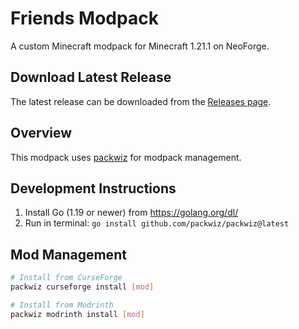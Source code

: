 # Friends Modpack

A custom Minecraft modpack for Minecraft 1.21.1 on NeoForge.

## Download Latest Release

The latest release can be downloaded from the [Releases page](https://github.com/filipjaruska/minecraft-mods/releases/latest).

## Overview

This modpack uses [packwiz](https://packwiz.infra.link/tutorials/creating/getting-started/) for modpack management.

## Development Instructions

1. Install Go (1.19 or newer) from https://golang.org/dl/
2. Run in terminal: `go install github.com/packwiz/packwiz@latest`

## Mod Management

```bash
# Install from CurseForge
packwiz curseforge install [mod]

# Install from Modrinth
packwiz modrinth install [mod]
```
